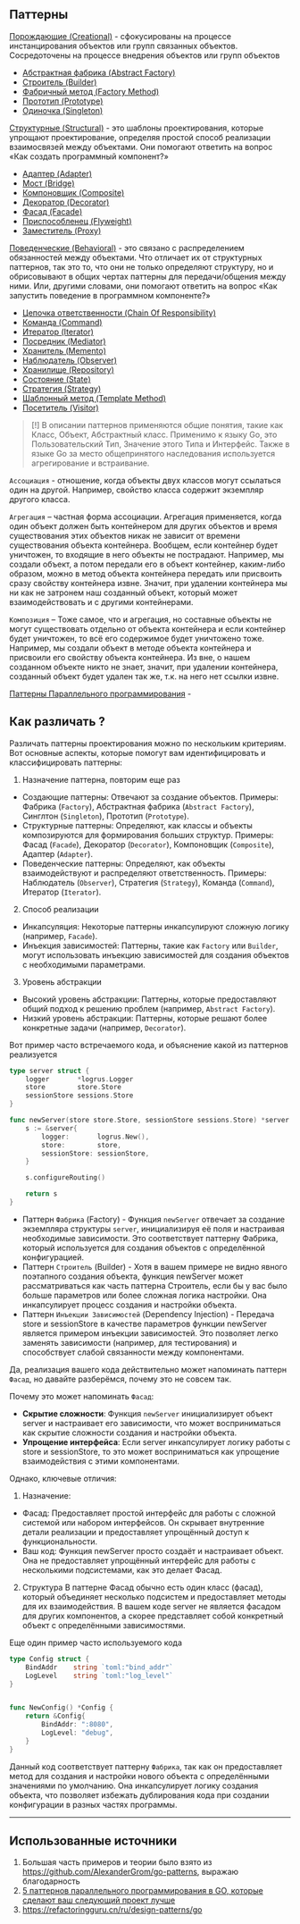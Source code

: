## Паттерны

[Порождающие (Creational)](creational) - сфокусированы на процессе инстанцирования объектов или групп связанных объектов. Сосредоточены на процессе внедрения объектов или групп объектов

- [Абстрактная фабрика (Abstract Factory)](creational/abstract_factory)
- [Строитель (Builder)](creational/builder)
- [Фабричный метод (Factory Method)](creational/factory_method)
- [Прототип (Prototype)](creational/prototype)
- [Одиночка (Singleton)](creational/singleton)

[Структурные (Structural)](structural) - это шаблоны проектирования, которые упрощают проектирование, определяя простой способ реализации взаимосвязей между объектами. Они помогают ответить на вопрос «Как создать программный компонент?»

- [Адаптер (Adapter)](structural/adapter)
- [Мост (Bridge)](structural/bridge)
- [Компоновщик (Composite)](structural/composite)
- [Декоратор (Decorator)](structural/decorator)
- [Фасад (Facade)](structural/facade)
- [Приспособленец (Flyweight)](structural/flyweight)
- [Заместитель (Proxy)](structural/proxy)

[Поведенческие (Behavioral)](behavioral) - это связано с распределением обязанностей между объектами. Что отличает их от структурных паттернов, так это то, что они не только определяют структуру, но и обрисовывают в общих чертах паттерны для передачи/общения между ними. Или, другими словами, они помогают ответить на вопрос «Как запустить поведение в программном компоненте?»

- [Цепочка ответственности (Chain Of Responsibility)](behavioral/chain_of_responsibility)
- [Команда (Command)](behavioral/command)
- [Итератор (Iterator)](behavioral/iterator)
- [Посредник (Mediator)](behavioral/mediator)
- [Хранитель (Memento)](behavioral/memento)
- [Наблюдатель (Observer)](behavioral/observer)
- [Хранилище (Repository)](behavioral/repository)
- [Состояние (State)](behavioral/state)
- [Стратегия (Strategy)](behavioral/strategy)
- [Шаблонный метод (Template Method)](behavioral/template_method)
- [Посетитель (Visitor)](behavioral/visitor)

> [!] В описании паттернов применяются общие понятия, такие как Класс, Объект, Абстрактный класс. Применимо к языку Go, это Пользовательский Тип, Значение этого Типа и Интерфейс. Также в языке Go за место общепринятого наследования используется агрегирование и встраивание.

`Ассоциация` - отношение, когда объекты двух классов могут ссылаться один на другой. Например, свойство класса содержит экземпляр другого класса.

`Агрегация` – частная форма ассоциации. Агрегация применяется, когда один объект должен быть контейнером для других объектов и время существования этих объектов никак не зависит от времени существования объекта контейнера. Вообщем, если контейнер будет уничтожен, то входящие в него объекты не пострадают. Например, мы создали объект, а потом передали его в объект контейнер, каким-либо образом, можно в метод объекта контейнера передать или присвоить сразу свойству контейнера извне. Значит, при удалении контейнера мы ни как не затронем наш созданный объект, который может взаимодействовать и с другими контейнерами.

`Композиция` – Тоже самое, что и агрегация, но составные объекты не могут существовать отдельно от объекта контейнера и если контейнер будет уничтожен, то всё его содержимое будет уничтожено тоже. Например, мы создали объект в методе объекта контейнера и присвоили его свойству объекта контейнера. Из вне, о нашем созданном объекте никто не знает, значит, при удалении контейнера, созданный объект будет удален так же, т.к. на него нет ссылки извне.

[Паттерны Параллельного программирования](parallel) -

## Как различать ?

Различать паттерны проектирования можно по нескольким критериям. Вот основные аспекты, которые помогут вам идентифицировать и классифицировать паттерны:

1. Назначение паттерна, повторим еще раз

- Создающие паттерны: Отвечают за создание объектов. Примеры: Фабрика (`Factory`), Абстрактная фабрика (`Abstract Factory`), Синглтон (`Singleton`), Прототип (`Prototype`).
- Структурные паттерны: Определяют, как классы и объекты композируются для формирования больших структур. Примеры: Фасад (`Facade`), Декоратор (`Decorator`), Компоновщик (`Composite`), Адаптер (`Adapter`).
- Поведенческие паттерны: Определяют, как объекты взаимодействуют и распределяют ответственность. Примеры: Наблюдатель (`Observer`), Стратегия (`Strategy`), Команда (`Command`), Итератор (`Iterator`).

2. Способ реализации

- Инкапсуляция: Некоторые паттерны инкапсулируют сложную логику (например, `Facade`).
- Инъекция зависимостей: Паттерны, такие как `Factory` или `Builder`, могут использовать инъекцию зависимостей для создания объектов с необходимыми параметрами.

3. Уровень абстракции

- Высокий уровень абстракции: Паттерны, которые предоставляют общий подход к решению проблем (например, `Abstract Factory`).
- Низкий уровень абстракции: Паттерны, которые решают более конкретные задачи (например, `Decorator`).

Вот пример часто встречаемого кода, и объяснение какой из паттернов реализуется

```go
type server struct {
	logger       *logrus.Logger
	store        store.Store
	sessionStore sessions.Store
}

func newServer(store store.Store, sessionStore sessions.Store) *server {
	s := &server{
		logger:       logrus.New(),
		store:        store,
		sessionStore: sessionStore,
	}

	s.configureRouting()

	return s
}
```

- Паттерн `Фабрика` (Factory) - Функция `newServer` отвечает за создание экземпляра структуры `server`, инициализируя её поля и настраивая необходимые зависимости. Это соответствует паттерну Фабрика, который используется для создания объектов с определённой конфигурацией.
- Паттерн `Строитель` (Builder) - Хотя в вашем примере не видно явного поэтапного создания объекта, функция newServer может рассматриваться как часть паттерна Строитель, если бы у вас было больше параметров или более сложная логика настройки. Она инкапсулирует процесс создания и настройки объекта.
- Паттерн `Инъекции Зависимостей` (Dependency Injection) - Передача store и sessionStore в качестве параметров функции newServer является примером инъекции зависимостей. Это позволяет легко заменять зависимости (например, для тестирования) и способствует слабой связанности между компонентами.

Да, реализация вашего кода действительно может напоминать паттерн `Фасад`, но давайте разберёмся, почему это не совсем так.

Почему это может напоминать `Фасад`:

- **Скрытие сложности**: Функция `newServer` инициализирует объект server и настраивает его зависимости, что может восприниматься как скрытие сложности создания и настройки объекта.
- **Упрощение интерфейса**: Если server инкапсулирует логику работы с store и sessionStore, то это может восприниматься как упрощение взаимодействия с этими компонентами.

Однако, ключевые отличия:

1. Назначение:

- Фасад: Предоставляет простой интерфейс для работы с сложной системой или набором интерфейсов. Он скрывает внутренние детали реализации и предоставляет упрощённый доступ к функциональности.
- Ваш код: Функция newServer просто создаёт и настраивает объект. Она не предоставляет упрощённый интерфейс для работы с несколькими подсистемами, как это делает Фасад.

2. Структура
   В паттерне Фасад обычно есть один класс (фасад), который объединяет несколько подсистем и предоставляет методы для их взаимодействия. В вашем коде server не является фасадом для других компонентов, а скорее представляет собой конкретный объект с определёнными зависимостями.

Еще один пример часто используемого кода

```go
type Config struct {
	BindAddr    string `toml:"bind_addr"`
	LogLevel    string `toml:"log_level"`
}


func NewConfig() *Config {
	return &Config{
		BindAddr: ":8080",
		LogLevel: "debug",
	}
}
```

Данный код соответствует паттерну `Фабрика`, так как он предоставляет метод для создания и настройки нового объекта с определёнными значениями по умолчанию. Она инкапсулирует логику создания объекта, что позволяет избежать дублирования кода при создании конфигурации в разных частях программы.

---

## Использованные источники

1. Большая часть примеров и теории было взято из https://github.com/AlexanderGrom/go-patterns, выражаю благодарность
2. [5 паттернов параллельного программирования в GO, которые сделают ваш следующий проект лучше](https://habr.com/ru/companies/otus/articles/722880/)
3. https://refactoringguru.cn/ru/design-patterns/go
